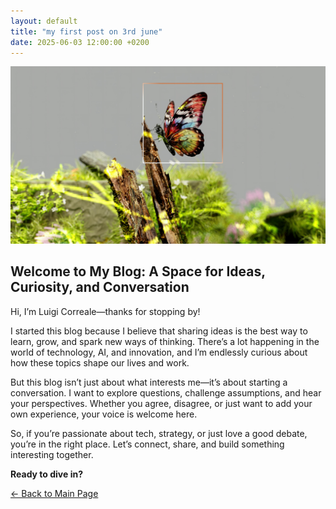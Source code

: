 ```yaml
---
layout: default
title: "my first post on 3rd june"
date: 2025-06-03 12:00:00 +0200
---
```


![Robot](/assets/images/pexels-googledeepmind-18069365.jpg)

## Welcome to My Blog: A Space for Ideas, Curiosity, and Conversation

Hi, I’m Luigi Correale—thanks for stopping by!



I started this blog because I believe that sharing ideas is the best way to learn, grow, and spark new ways of thinking. There’s a lot happening in the world of technology, AI, and innovation, and I’m endlessly curious about how these topics shape our lives and work.

But this blog isn’t just about what interests me—it’s about starting a conversation. I want to explore questions, challenge assumptions, and hear your perspectives. Whether you agree, disagree, or just want to add your own experience, your voice is welcome here.

So, if you’re passionate about tech, strategy, or just love a good debate, you’re in the right place. Let’s connect, share, and build something interesting together.



**Ready to dive in?** 



[← Back to Main Page](/)



